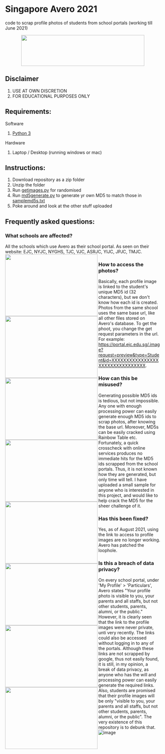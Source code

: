 # Singapore Avero 2021
code to scrap profile photos of students from school portals (working till June 2021)

<p align="center">
  <img src="https://www.avero-tech.com/assets/img/avero.png" width='400' height='100'/>
</p>

## Disclaimer
1. USE AT OWN DISCRETION
2. FOR EDUCATIONAL PURPOSES ONLY

## Requirements:
Software
1. [Python 3](https://www.python.org/ftp/python/3.8.5/python-3.8.5.exe)

Hardware
1. Laptop / Desktop (running windows or mac)

## Instructions:
1. Download repository as a zip folder
2. Unzip the folder
3. Run [getimages.py](https://github.com/bryanseah234/sgAveroTech2021/main/getimages.py) for randomised 
4. Run [md5generate.py](https://github.com/bryanseah234/sgAveroTech2021/md5generate.py) to generate yr own MD5 to match those in [samplemd5s.txt](https://github.com/bryanseah234/sgAveroTech2021/samplemd5s.txt)
5. Poke around and look at the other stuff uploaded

## Frequently asked questions:
### What schools are affected?
All the schools which use Avero as their school portal. As seen on their website: EJC, NYJC, NYGHS, TJC, VJC, ASRJC, YIJC, JPJC, TMJC.\
<img align="left" width="300" height="200" src="https://www.avero-tech.com/assets/img/portal_nygh.png">
<img align="left" width="300" height="200" src="https://www.avero-tech.com/assets/img/portal_nyjc.png">
<img align="left" width="300" height="200" src="https://www.avero-tech.com/assets/img/portal_tmjc.png">
<img align="left" width="300" height="200" src="https://www.avero-tech.com/assets/img/portal_yijc.png">
<img align="left" width="300" height="200" src="https://www.avero-tech.com/assets/img/portal_jpjc.png">
<img align="left" width="300" height="200" src="https://www.avero-tech.com/assets/img/portal_tjc.png">
<img align="left" width="300" height="200" src="https://www.avero-tech.com/assets/img/portal_ejc.png">
<img align="left" width="300" height="200" src="https://www.avero-tech.com/assets/img/portal_vjc.png">

### How to access the photos?
Basically, each profile image is linked to the student's unique MD5 id (32 characters), but we don't know how each id is created. Photos from the same shcool uses the same base url, like all other files stored on Avero's database. To get the phoot, you change the get request parameters in the url.\
For example: https://portal.ejc.edu.sg/.image?request=preview&type=Student&id=XXXXXXXXXXXXXXXXXXXXXXXXXXXXXXXX.

### How can this be misused?
Generating possible MD5 ids is tedious, but not impossible. Any one with enough processing power can easily generate enough MD5 ids to scrap photos, after knowing the base url. Moreover, MD5s can be easily cracked using Rainbow Table etc. Fortunately, a quick crosscheck with online services produces no immediate hits for the MD5 ids scrapped from the school portals. Thus, it is not known how they are generated, but only time will tell. I have uploaded a small sample for anyone who is interested in this project, and would like to help crack the MD5 for the sheer challenge of it.

### Has this been fixed?
Yes, as of August 2021, using the link to access to profile images are no longer working. Avero has patched the loophole.

### Is this a breach of data privacy?
On every school portal, under 'My Profile' > 'Particulars', Avero states "Your profile photo is visible to you, your parents and all staffs, but not other students, parents, alumni, or the public." However, it is clearly seen that the link to the profile images were never private, unti very recently. The links could also be accessed without logging in to any of the portals. Although these links are not scrapped by google, thus not easily found, it is still, in my opinion, a break of data privacy, as anyone who has the will and processing power can easily generate the required links. Also, students are promised that their profile images will be only "visible to you, your parents and all staffs, but not other students, parents, alumni, or the public". The very existence of this repository is to debunk that.
![image](https://user-images.githubusercontent.com/66017805/130156069-37a10a74-3833-4413-9d69-7a16726323fe.png)
